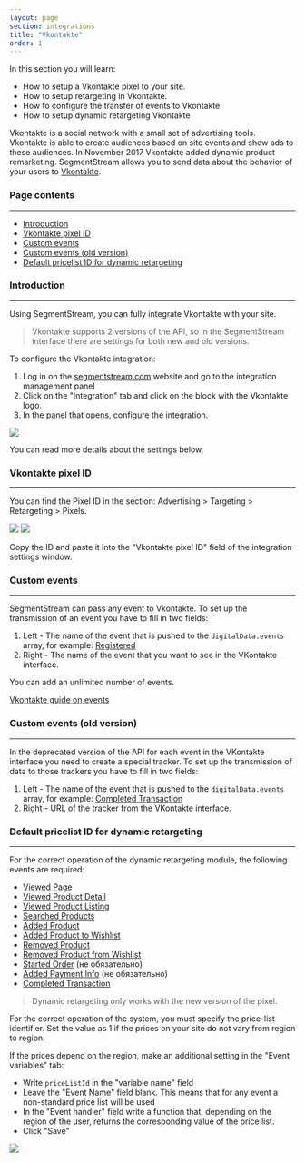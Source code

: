 ```yaml
---
layout: page
section: integrations
title: "Vkontakte"
order: 1
---
```


In this section you will learn:
* How to setup a Vkontakte pixel to your site.
* How to setup retargeting in Vkontakte.
* How to configure the transfer of events to Vkontakte.
* How to setup dynamic retargeting Vkontakte

Vkontakte is a social network with a small set of advertising tools. Vkontakte is able to create audiences based on site events and show ads to these audiences. In November 2017 Vkontakte added dynamic product remarketing. SegmentStream allows you to send data about the behavior of your users to [Vkontakte](https://vk.com/dev/manuals).

### Page contents
------
<ul class="page-navigation">
  <li><a href="#0">Introduction</a></li>
  <li><a href="#1">Vkontakte pixel ID</a></li>
  <li><a href="#2">Custom events</a></li>
  <li><a href="#3">Custom events (old version)</a></li>
  <li><a href="#4">Default pricelist ID for dynamic retargeting</a></li>
</ul>


### <a name="0"></a>Introduction
------
Using SegmentStream, you can fully integrate Vkontakte with your site.

>Vkontakte supports 2 versions of the API, so in the SegmentStream interface there are settings for both new and old versions.

To configure the Vkontakte integration:
1. Log in on the [segmentstream.com](https://admin.ddmanager.ru/) website and go to the integration management panel
2. Click on the "Integration" tab and click on the block with the Vkontakte logo.
3. In the panel that opens, configure the integration.

![](/img/integrations.vkontakte.1.png)

You can read more details about the settings below.


### <a name="1"></a>Vkontakte pixel ID
------
You can find the Pixel ID in the section: Advertising > Targeting > Retargeting > Pixels.

![](/img/integrations.vkontakte.2.png)
![](/img/integrations.vkontakte.3.png)

Copy the ID and paste it into the "Vkontakte pixel ID" field of the integration settings window.

### <a name="2"></a>Custom events
------
SegmentStream can pass any event to Vkontakte.
To set up the transmission of an event you have to fill in two fields:
1. Left - The name of the event that is pushed to the `digitalData.events` array, for example: [Registered](/events/registered)
2. Right - The name of the event that you want to see in the VKontakte interface.

You can add an unlimited number of events.

[Vkontakte guide on events](https://vk.com/support?act=home_ads&union_id=1602826263)

### <a name="3"></a>Custom events (old version)
------
In the deprecated version of the API for each event in the VKontakte interface you need to create a special tracker.
To set up the transmission of data to those trackers you have to fill in two fields:
1. Left - The name of the event that is pushed to the `digitalData.events` array, for example: [Completed Transaction](/events/completed-transaction)
2. Right - URL of the tracker from the VKontakte interface.

### <a name="4"></a>Default pricelist ID for dynamic retargeting
------
For the correct operation of the dynamic retargeting module, the following events are required:
* [Viewed Page](/events/viewed-page)
* [Viewed Product Detail](/events/viewed-product-detail)
* [Viewed Product Listing](/events/viewed-product-listing)
* [Searched Products](/events/searched-products)
* [Added Product](/events/added-product)
* [Added Product to Wishlist](/events/added-product-to-wishlist)
* [Removed Product](/events/removed-product)
* [Removed Product from Wishlist](/events/removed-product-from-wishlist)
* [Started Order](/events/started-order) (не обязательно)
* [Added Payment Info](/events/added-payment-info) (не обязательно)
* [Completed Transaction](/events/completed-transaction)

>Dynamic retargeting only works with the new version of the pixel.

For the correct operation of the system, you must specify the price-list identifier. Set the value as 1 if the prices on your site do not vary from region to region.

If the prices depend on the region, make an additional setting in the "Event variables" tab:
 - Write `priceListId` in the "variable name" field
 - Leave the "Event Name" field blank. This means that for any event a non-standard price list will be used
 - In the "Event handler" field write a function that, depending on the region of the user, returns the corresponding value of the price list.
 - Click "Save"

 ![](/img/integrations.vkontakte.4.png)

